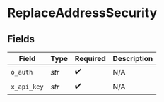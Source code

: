 # ReplaceAddressSecurity


## Fields

| Field              | Type               | Required           | Description        |
| ------------------ | ------------------ | ------------------ | ------------------ |
| `o_auth`           | *str*              | :heavy_check_mark: | N/A                |
| `x_api_key`        | *str*              | :heavy_check_mark: | N/A                |